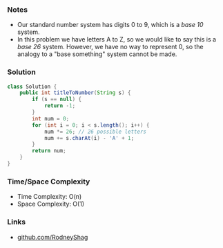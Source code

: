 ### Notes

- Our standard number system has digits 0 to 9, which is a _base 10_ system.
- In this problem we have letters A to Z, so we would like to say this is a _base 26_ system. However,  we have no way to represent 0, so the analogy to a "base something" system cannot be made.

### Solution

```java
class Solution {
    public int titleToNumber(String s) {
        if (s == null) {
            return -1;
        }
        int num = 0;
        for (int i = 0; i < s.length(); i++) {
            num *= 26; // 26 possible letters
            num += s.charAt(i) - 'A' + 1;
        }
        return num;
    }
}
```

### Time/Space Complexity

-  Time Complexity: O(n)
- Space Complexity: O(1)

### Links

- [github.com/RodneyShag](https://github.com/RodneyShag)
